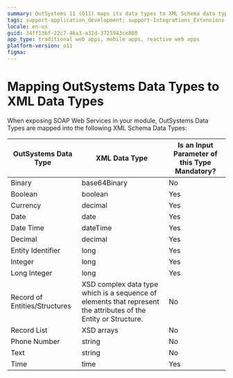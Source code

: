 ```yaml
---
summary: OutSystems 11 (O11) maps its data types to XML Schema data types for SOAP Web Services integration.
tags: support-application_development; support-Integrations_Extensions
locale: en-us
guid: 34ff136f-22c7-46a3-a32d-3725943ce880
app_type: traditional web apps, mobile apps, reactive web apps
platform-version: o11
figma:
---
```


# Mapping OutSystems Data Types to XML Data Types

When exposing SOAP Web Services in your module, OutSystems Data Types are mapped into the following XML Schema Data Types:

OutSystems Data Type | XML Data Type | Is an Input Parameter of this Type Mandatory?  
---|---|---  
Binary | base64Binary | No  
Boolean | boolean | Yes  
Currency | decimal | Yes  
Date | date | Yes  
Date Time | dateTime | Yes  
Decimal | decimal | Yes  
Entity Identifier | long | Yes  
Integer | long | Yes  
Long Integer | long | Yes  
Record of Entities/Structures | XSD complex data type which is a sequence of elements that represent the attributes of the Entity or Structure. | No  
Record List | XSD arrays | No  
Phone Number | string | No  
Text | string | No  
Time | time | Yes  
